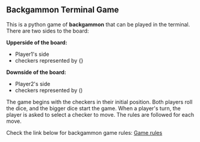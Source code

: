 ## Backgammon Terminal Game

This is a python game of **backgammon** that can be played in the terminal.
There are two sides to the board:

**Upperside of the board:**
- Player1's side
- checkers represented by {} 

**Downside of the board:**
- Player2's side
- checkers represented by ()

The game begins with the checkers in their initial position. Both players roll the dice, and the bigger dice start the game. When a player's turn, the player is asked to select a checker to move. The rules are followed for each move.

Check the link below for backgammon game rules:
[Game rules](https://www.bkgm.com/rules.html)

